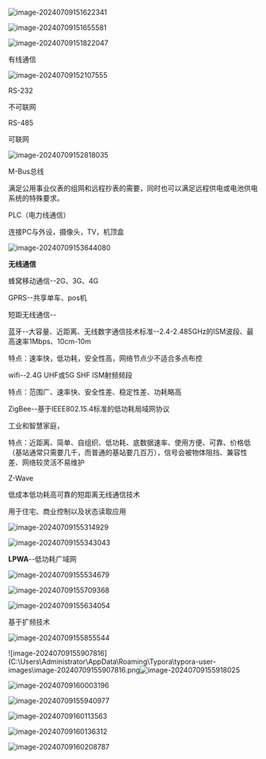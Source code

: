 ![image-20240709151622341](C:\Users\Administrator\AppData\Roaming\Typora\typora-user-images\image-20240709151622341.png)

![image-20240709151655581](C:\Users\Administrator\AppData\Roaming\Typora\typora-user-images\image-20240709151655581.png)

![image-20240709151822047](C:\Users\Administrator\AppData\Roaming\Typora\typora-user-images\image-20240709151822047.png)

有线通信

![image-20240709152107555](C:\Users\Administrator\AppData\Roaming\Typora\typora-user-images\image-20240709152107555.png)

RS-232

不可联网

RS-485

可联网

![image-20240709152818035](C:\Users\Administrator\AppData\Roaming\Typora\typora-user-images\image-20240709152818035.png)

M-Bus总线

满足公用事业仪表的组网和远程抄表的需要，同时也可以满足远程供电或电池供电系统的特殊要求。

PLC（电力线通信）

连接PC与外设，摄像头，TV，机顶盒

![image-20240709153644080](C:\Users\Administrator\AppData\Roaming\Typora\typora-user-images\image-20240709153644080.png)

**无线通信**

 蜂窝移动通信--2G、3G、4G

GPRS--共享单车、pos机

短距无线通信--

蓝牙--大容量、近距离、无线数字通信技术标准--2.4-2.485GHz的ISM波段、最高速率1Mbps、10cm-10m

特点：速率快，低功耗，安全性高，网络节点少不适合多点布控

wifi--2.4G UHF或5G SHF ISM射频频段

特点：范围广、速率快、安全性差、稳定性差、功耗略高

ZigBee--基于IEEE802.15.4标准的低功耗局域网协议

工业和智慧家庭，

特点：近距离、简单、自组织、低功耗、底数据速率、使用方便、可靠、价格低（基站通常只需要几千，而普通的基站要几百万），信号会被物体阻挡、兼容性差、网络较灵活不易维护

Z-Wave

低成本低功耗高可靠的短距离无线通信技术

用于住宅、商业控制以及状态读取应用

![image-20240709155314929](C:\Users\Administrator\AppData\Roaming\Typora\typora-user-images\image-20240709155314929.png)

![image-20240709155343043](C:\Users\Administrator\AppData\Roaming\Typora\typora-user-images\image-20240709155343043.png)

**LPWA**--低功耗广域网

![image-20240709155534679](C:\Users\Administrator\AppData\Roaming\Typora\typora-user-images\image-20240709155534679.png)

![image-20240709155709368](C:\Users\Administrator\AppData\Roaming\Typora\typora-user-images\image-20240709155709368.png)

![image-20240709155634054](C:\Users\Administrator\AppData\Roaming\Typora\typora-user-images\image-20240709155634054.png)

 基于扩频技术

![image-20240709155855544](C:\Users\Administrator\AppData\Roaming\Typora\typora-user-images\image-20240709155855544.png)

![image-20240709155907816](C:\Users\Administrator\AppData\Roaming\Typora\typora-user-images\image-20240709155907816.png![image-20240709155918025](C:\Users\Administrator\AppData\Roaming\Typora\typora-user-images\image-20240709155918025.png)

![image-20240709160003196](C:\Users\Administrator\AppData\Roaming\Typora\typora-user-images\image-20240709160003196.png)

![image-20240709155940977](C:\Users\Administrator\AppData\Roaming\Typora\typora-user-images\image-20240709155940977.png)

![image-20240709160113563](C:\Users\Administrator\AppData\Roaming\Typora\typora-user-images\image-20240709160113563.png)

![image-20240709160136312](C:\Users\Administrator\AppData\Roaming\Typora\typora-user-images\image-20240709160136312.png)

![image-20240709160208787](C:\Users\Administrator\AppData\Roaming\Typora\typora-user-images\image-20240709160208787.png)